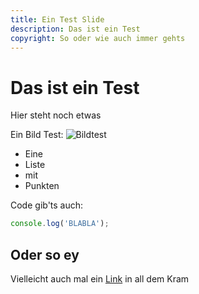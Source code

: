 ```yaml
---
title: Ein Test Slide
description: Das ist ein Test
copyright: So oder wie auch immer gehts
---
```


# Das ist ein Test

Hier steht noch etwas

Ein Bild Test:
![Bildtest](https://i.giphy.com/1BXa2alBjrCXC.webp)

- Eine
- Liste
- mit
- Punkten

Code gib'ts auch:
```javascript
console.log('BLABLA');
```

## Oder so ey

Vielleicht auch mal ein [Link](https://google.de) in all dem Kram
